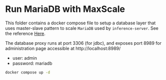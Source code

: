 # Run MariaDB with MaxScale

This folder contains a docker compose file to setup a database layer that uses master-slave pattern to scale `MariaDB` used by `inference-server`. See the reference [Here](https://mariadb.com/resources/blog/all-about-mariadb-maxscale-database-proxy-for-read-write-splitting/).

The database proxy runs at port 3306 (for jdbc), and exposes port 8989 for administration page accessible at http://localhost:8989/
- user: admin
- password: mariadb

```sh
docker compose up -d
```